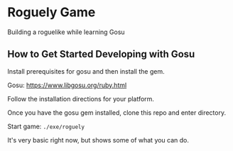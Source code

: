 # Roguely Game
Building a roguelike while learning Gosu

## How to Get Started Developing with Gosu
Install prerequisites for gosu and then install the gem.

Gosu:  https://www.libgosu.org/ruby.html

Follow the installation directions for your platform.

Once you have the gosu gem installed, clone this repo and enter directory.

Start game:
```./exe/roguely```

It's very basic right now, but shows some of what you can do.